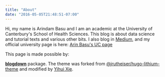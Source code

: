 ```yaml
---
title: "About"
date: "2016-05-05T21:48:51-07:00"
---
```


Hi, my name is Arindam Basu and I am an academic at the University of Canterbury's School of Health Sciences. This blog is about data science and tutorial texts and various other bits. I also blog in 
[Medium](http://medium.com/@arinbasu), and my official university page is here:
[Arin Basu's UC page](http://www.canterbury.ac.nz/spark/Researcher.aspx?researcherid=2821344)

This page is made possible by:

 [**blogdown**](https://github.com/rstudio/blogdown) package. The theme was forked from [@jrutheiser/hugo-lithium-theme](https://github.com/jrutheiser/hugo-lithium-theme) and modified by [Yihui Xie](https://github.com/yihui/hugo-lithium-theme).
